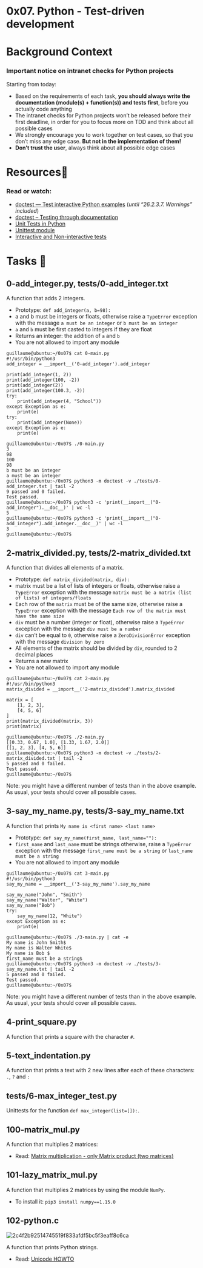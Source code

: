 # 0x07. Python - Test-driven development
# Background Context
### Important notice on intranet checks for Python projects
Starting from today:
* Based on the requirements of each task, **you should always write the documentation (module(s) + function(s)) and tests first**, before you actually code anything
* The intranet checks for Python projects won’t be released before their first deadline, in order for you to focus more on TDD and think about all possible cases
* We strongly encourage you to work together on test cases, so that you don’t miss any edge case. **But not in the implementation of them!**
* **Don’t trust the user**, always think about all possible edge cases
# Resources🧵
### Read or watch:
* [doctest — Test interactive Python examples](https://docs.python.org/3.4/library/doctest.html) (_until “26.2.3.7. Warnings” included_)
* [doctest – Testing through documentation](https://pymotw.com/3/doctest/)
* [Unit Tests in Python](https://www.youtube.com/watch?v=1Lfv5tUGsn8)
* [Unittest module](https://www.youtube.com/watch?v=6tNS--WetLI)
* [Interactive and Non-interactive tests](https://mattermost.com/blog/testing-python-understanding-doctest-and-unittest/)
# Tasks 📃
## 0-add_integer.py, tests/0-add_integer.txt
A function that adds 2 integers.
* Prototype: `def add_integer(a, b=98):`
* a and b must be integers or floats, otherwise raise a `TypeError` exception with the message `a must be an integer` or `b must be an integer`
* `a` and `b` must be first casted to integers if they are float
* Returns an integer: the addition of `a` and `b`
* You are not allowed to import any module
```
guillaume@ubuntu:~/0x07$ cat 0-main.py
#!/usr/bin/python3
add_integer = __import__('0-add_integer').add_integer

print(add_integer(1, 2))
print(add_integer(100, -2))
print(add_integer(2))
print(add_integer(100.3, -2))
try:
    print(add_integer(4, "School"))
except Exception as e:
    print(e)
try:
    print(add_integer(None))
except Exception as e:
    print(e)

guillaume@ubuntu:~/0x07$ ./0-main.py
3
98
100
98
b must be an integer
a must be an integer
guillaume@ubuntu:~/0x07$ python3 -m doctest -v ./tests/0-add_integer.txt | tail -2
9 passed and 0 failed.
Test passed.
guillaume@ubuntu:~/0x07$ python3 -c 'print(__import__("0-add_integer").__doc__)' | wc -l
5
guillaume@ubuntu:~/0x07$ python3 -c 'print(__import__("0-add_integer").add_integer.__doc__)' | wc -l
3
guillaume@ubuntu:~/0x07$ 
```

## 2-matrix_divided.py, tests/2-matrix_divided.txt
A function that divides all elements of a matrix.
* Prototype: `def matrix_divided(matrix, div):`
* matrix must be a list of lists of integers or floats, otherwise raise a `TypeError` exception with the message `matrix must be a matrix (list of lists) of integers/floats`
* Each row of the `matrix` must be of the same size, otherwise raise a `TypeError` exception with the message `Each row of the matrix must have the same size`
* `div` must be a number (integer or float), otherwise raise a `TypeError` exception with the message `div must be a number`
* `div` can’t be equal to `0`, otherwise raise a `ZeroDivisionError` exception with the message `division by zero`
* All elements of the matrix should be divided by `div`, rounded to 2 decimal places
* Returns a new matrix
* You are not allowed to import any module
```
guillaume@ubuntu:~/0x07$ cat 2-main.py
#!/usr/bin/python3
matrix_divided = __import__('2-matrix_divided').matrix_divided

matrix = [
    [1, 2, 3],
    [4, 5, 6]
]
print(matrix_divided(matrix, 3))
print(matrix)

guillaume@ubuntu:~/0x07$ ./2-main.py
[[0.33, 0.67, 1.0], [1.33, 1.67, 2.0]]
[[1, 2, 3], [4, 5, 6]]
guillaume@ubuntu:~/0x07$ python3 -m doctest -v ./tests/2-matrix_divided.txt | tail -2
5 passed and 0 failed.
Test passed.
guillaume@ubuntu:~/0x07$ 
```
Note: you might have a different number of tests than in the above example. As usual, your tests should cover all possible cases.

## 3-say_my_name.py, tests/3-say_my_name.txt
A function that prints `My name is <first name> <last name>`
* Prototype: `def say_my_name(first_name, last_name=""):`
* `first_name` and `last_name` must be strings otherwise, raise a `TypeError` exception with the message `first_name must be a string` or `last_name must be a string`
* You are not allowed to import any module
```
guillaume@ubuntu:~/0x07$ cat 3-main.py
#!/usr/bin/python3
say_my_name = __import__('3-say_my_name').say_my_name

say_my_name("John", "Smith")
say_my_name("Walter", "White")
say_my_name("Bob")
try:
    say_my_name(12, "White")
except Exception as e:
    print(e)

guillaume@ubuntu:~/0x07$ ./3-main.py | cat -e
My name is John Smith$
My name is Walter White$
My name is Bob $
first_name must be a string$
guillaume@ubuntu:~/0x07$ python3 -m doctest -v ./tests/3-say_my_name.txt | tail -2
5 passed and 0 failed.
Test passed.
guillaume@ubuntu:~/0x07$
```
Note: you might have a different number of tests than in the above example. As usual, your tests should cover all possible cases.

## 4-print_square.py
A function that prints a square with the character `#`.

## 5-text_indentation.py
A function that prints a text with 2 new lines after each of these characters: `.`, `?` and `:`

## tests/6-max_integer_test.py
Unittests for the function `def max_integer(list=[]):`.

## 100-matrix_mul.py
A  function that multiplies 2 matrices:
* Read: [Matrix multiplication - only Matrix product (two matrices)](https://en.wikipedia.org/wiki/Matrix_multiplication)

## 101-lazy_matrix_mul.py
A function that multiplies 2 matrices by using the module `NumPy`.
* To install it: `pip3 install numpy==1.15.0`

## 102-python.c
![2c4f2b92514745519f833afdf5bc5f3eaff8c6ca](https://github.com/elyse502/alx-higher_level_programming/assets/125453474/07704351-2398-4e96-a38c-aa90e79866d8)

A function that prints Python strings.
* Read: [Unicode HOWTO](https://docs.python.org/3.4/howto/unicode.html)

